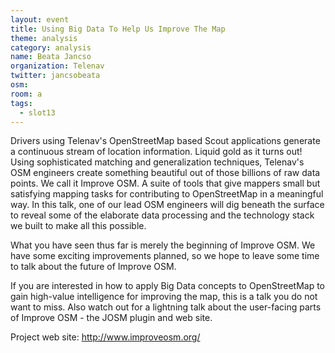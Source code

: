 ```yaml
---
layout: event
title: Using Big Data To Help Us Improve The Map
theme: analysis
category: analysis
name: Beata Jancso
organization: Telenav
twitter: jancsobeata
osm:
room: a
tags:
  - slot13
---
```

Drivers using Telenav's OpenStreetMap based Scout applications generate a continuous stream of location information. Liquid gold as it turns out! Using sophisticated matching and generalization techniques, Telenav's OSM engineers create something beautiful out of those billions of raw data points. We call it Improve OSM. A suite of tools that give mappers small but satisfying mapping tasks for contributing to OpenStreetMap in a meaningful way. In this talk, one of our lead OSM engineers will dig beneath the surface to reveal some of the elaborate data processing and the technology stack we built to make all this possible.

What you have seen thus far is merely the beginning of Improve OSM. We have some exciting improvements planned, so we hope to leave some time to talk about the future of Improve OSM.

If you are interested in how to apply Big Data concepts to OpenStreetMap to gain high-value intelligence for improving the map, this is a talk you do not want to miss. Also watch out for a lightning talk about the user-facing parts of Improve OSM - the JOSM plugin and web site.

Project web site: http://www.improveosm.org/
